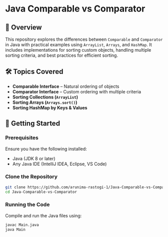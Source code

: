 # Java Comparable vs Comparator  

## 📌 Overview  
This repository explores the differences between `Comparable` and `Comparator` in Java with practical examples using `ArrayList`, `Arrays`, and `HashMap`. It includes implementations for sorting custom objects, handling multiple sorting criteria, and best practices for efficient sorting.  

## 🛠️ Topics Covered  
- **Comparable Interface** – Natural ordering of objects  
- **Comparator Interface** – Custom ordering with multiple criteria  
- **Sorting Collections (`ArrayList`)**  
- **Sorting Arrays (`Arrays.sort()`)**  
- **Sorting HashMap by Keys & Values**  

## 🚀 Getting Started  

### Prerequisites  
Ensure you have the following installed:  
- Java (JDK 8 or later)  
- Any Java IDE (IntelliJ IDEA, Eclipse, VS Code)  

### Clone the Repository  
```sh
git clone https://github.com/arunima-rastogi-1/Java-Comparable-vs-Comparator.git
cd Java-Comparable-vs-Comparator
```

### Running the Code
Compile and run the Java files using:
```sh
javac Main.java  
java Main
```
